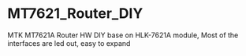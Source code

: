 # MT7621_Router_DIY
MTK MT7621A Router HW DIY base on HLK-7621A module, Most of the interfaces are led out, easy to expand
